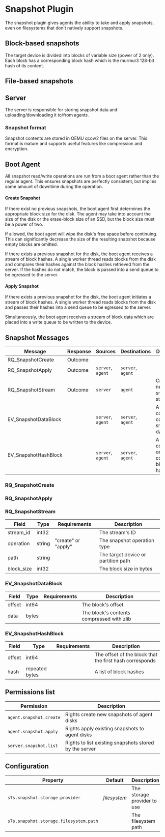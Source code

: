 # Snapshot Plugin
The snapshot plugin gives agents the ability to take and apply snapshots, even
on filesystems that don't natively support snapshots.

## Block-based snapshots
The target device is divided into blocks of variable size (power of 2 only). Each
block has a corresponding block hash which is the murmur3 128-bit hash of its content.

## File-based snapshots

## Server
The server is responsible for storing snapshot data and uploading/downloading it
to/from agents.

### Snapshot format
Snapshot contents are stored in QEMU qcow2 files on the server. This format is
mature and supports useful features like compression and encryption.

## Boot Agent
All snapshot read/write operations are run from a boot agent rather than the regular
agent. This ensures snapshots are perfectly consistent, but implies some amount
of downtime during the operation.

#### Create Snapshot
If there exist no previous snapshots, the boot agent first determines the appropriate
block size for the disk. The agent may take into account the size of the disk or
the erase-block size of an SSD, but the block size must be a power of two.

If allowed, the boot agent will wipe the disk's free space before continuing. This can
significantly decrease the size of the resulting snapshot because empty blocks are
omitted.

If there exists a previous snapshot for the disk, the boot agent receives a stream of
block hashes. A single worker thread reads blocks from the disk and compares their hashes
against the block hashes retrieved from the server. If the hashes do not match,
the block is passed into a send queue to be egressed to the server.

#### Apply Snapshot
If there exists a previous snapshot for the disk, the boot agent initiates a stream of
block hashes. A single worker thread reads blocks from the disk and passes their
hashes into a send queue to be egressed to the server.

Simultaneously, the boot agent receives a stream of block data which are placed into
a write queue to be written to the device.

## Snapshot Messages

| Message              | Response | Sources           | Destinations      | Description                                       |
|----------------------|----------|-------------------|-------------------|---------------------------------------------------|
| RQ_SnapshotCreate    | Outcome  |
| RQ_SnapshotApply     | Outcome  | `server`, `agent` | `server`, `agent` |
| RQ_SnapshotStream    | Outcome  | `server`          | `agent`           | Create a new snapshot stream                      |
| EV_SnapshotDataBlock |          | `server`, `agent` | `server`, `agent` | A message containing compressed snapshot data     |
| EV_SnapshotHashBlock |          | `server`, `agent` | `server`, `agent` | A message containing one or more contiguous block hashes |

### RQ_SnapshotCreate

### RQ_SnapshotApply

### RQ_SnapshotStream

| Field            | Type       | Requirements              | Description                                              |
|------------------|------------|---------------------------|----------------------------------------------------------|
| stream_id        | int32      |                           | The stream's ID                                          |
| operation        | string     | "create" or "apply"       | The snapshot operation type                              |
| path             | string     |                           | The target device or partition path                      |
| block_size       | int32      |                           | The block size in bytes                                  |

### EV_SnapshotDataBlock

| Field            | Type       | Requirements              | Description                                              |
|------------------|------------|---------------------------|----------------------------------------------------------|
| offset           | int64      |                           | The block's offset                                       |
| data             | bytes      |                           | The block's contents compressed with zlib                |

### EV_SnapshotHashBlock

| Field            | Type       | Requirements              | Description                                              |
|------------------|------------|---------------------------|----------------------------------------------------------|
| offset           | int64      |                           | The offset of the block that the first hash corresponds  |
| hash             | repeated bytes |                       | A list of block hashes                                   |

## Permissions list

| Permission                   | Description                                                                                              |
|------------------------------|----------------------------------------------------------------------------------------------------------|
| `agent.snapshot.create`      | Rights create new snapshots of agent disks                                                               |
| `agent.snapshot.apply`       | Rights apply existing snapshots to agent disks                                                           |
| `server.snapshot.list`       | Rights to list existing snapshots stored by the server                                                   |

## Configuration

| Property                        | Default      | Description                                                                            |
|---------------------------------|--------------|----------------------------------------------------------------------------------------|
| `s7s.snapshot.storage.provider` | *filesystem* | The storage provider to use                                                            |
| `s7s.snapshot.storage.filesystem.path` |       | The filesystem path                                                                    | 

